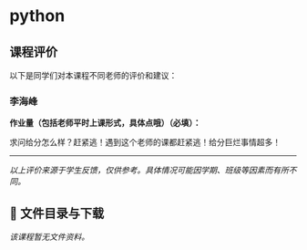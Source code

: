 # python

## 课程评价

以下是同学们对本课程不同老师的评价和建议：

### 李海峰

**作业量（包括老师平时上课形式，具体点哦）（必填）：**

求问给分怎么样？赶紧逃！遇到这个老师的课都赶紧逃！给分巨烂事情超多！

---

*以上评价来源于学生反馈，仅供参考。具体情况可能因学期、班级等因素而有所不同。*
## 📄 文件目录与下载

_该课程暂无文件资料。_
